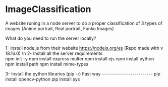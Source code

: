 # ImageClassification
A website runing in a node server to do a proper classification of 3 types of images (Anime portrait, Real portrait, Funko Images)

What do you need to run the server locally? 

1- Install node.js from their website https://nodejs.org/es (Repo made with v 18.16.0) \n
2- Install all the server requirements  
    npm init -y
    npm install express multer
    npm install ejs
    npm install python 
    npm install path
    npm install mime-types

3- Install the python libraries
    (pip -r) Fast way
    -------------------------
    pip install opencv-python
    pip install sys
